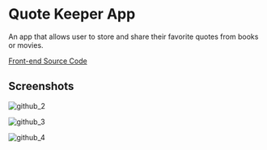 # Quote Keeper App

An app that allows user to store and share their favorite quotes from books or movies.

[Front-end Source Code](https://github.com/ssu526/quote-keeper-frontend) 

## Screenshots


![github_2](https://user-images.githubusercontent.com/85205294/180674143-1665d9c3-d3a9-48f3-bae0-a9c3dc9e2a3e.PNG)

![github_3](https://user-images.githubusercontent.com/85205294/180673899-ba545e16-147f-4404-bbc0-6ed758c2952f.PNG)

![github_4](https://user-images.githubusercontent.com/85205294/180673902-e8f2b893-69f4-4e74-8097-7c20580bf50b.PNG)
